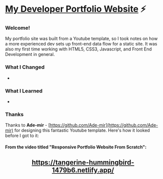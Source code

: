 # <a href="">My Developer Portfolio Website</a> ⚡️

### Welcome!
My portfolio site was built from a Youtube template, so I took notes on how a more experienced dev sets up front-end data flow for a static site. It was also my first time working with HTML5, CSS3, Javascript, and Front End Development in general.

### What I Changed
- 



### What I Learned
-


### Thanks
Thanks to **Ade-mir** - [https://github.com/Ade-mir](https://github.com/Ade-mir) for designing this fantastic Youtube template. Here's how it looked before I got to it:

#### From the video titled "Responsive Portfolio Website From Scratch":
<h2 align="center">
  <a href="https://tangerine-hummingbird-1479b6.netlify.app/">https://tangerine-hummingbird-1479b6.netlify.app/</a>
  <br>
</h2>
